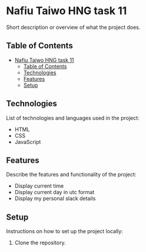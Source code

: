 # Nafiu Taiwo HNG task 11

Short description or overview of what the project does.

## Table of Contents

- [Nafiu Taiwo HNG task 11](#nafiu-taiwo-hng-task-11)
  - [Table of Contents](#table-of-contents)
  - [Technologies](#technologies)
  - [Features](#features)
  - [Setup](#setup)

## Technologies

List of technologies and languages used in the project:

- HTML
- CSS
- JavaScript

## Features

Describe the features and functionality of the project:

- Display current time
- Display current day in utc format
- Display my personal slack details

## Setup

Instructions on how to set up the project locally:

1. Clone the repository.

